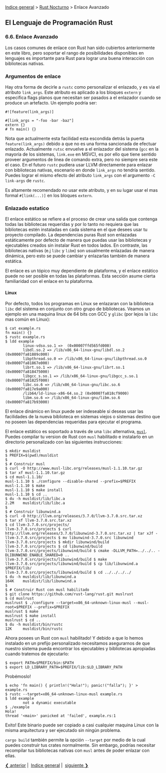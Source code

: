 [Indice general](_index.md) > [Rust Nocturno](ch06-00-nightly-rust.md) >
Enlace Avanzado

## El Lenguaje de Programación Rust

### 6.6. Enlace Avanzado

Los casos comunes de enlace con Rust han sido cubiertos anteriormente en este
libro, pero soportar el rango de posibilidades disponibles en lenguajes es
importante para Rust para lograr una buena interacción con bibliotecas nativas.

### Argumentos de enlace

Hay otra forma de decirle a `rustc` como personalizar el enlazado, y es via el
atributo `link_args`. Este atributo es aplicado a los bloques `extern` y
especifica flags planos que necesitan ser pasados a el enlazador cuando se
produce un artefacto. Un ejemplo podría ser:

``` no_run
#![feature(link_args)]

#[link_args = "-foo -bar -baz"]
extern {}
# fn main() {}
```

Nota que actualmente esta facilidad esta escondida detrás la puerta
`feature(link_args)` debido a que no es una forma sancionada de efectuar
enlazado. Actualmente `rutsc` envuelve a el enlazador del sistema (`gcc` en la
mayoría de los sistemas, `link.exe` en MSVC), es por ello que tiene sentido
proveer argumentos de linea de comando extra, pero no siempre sera este el caso.
En el futuro `rustc` pudiera usar LLVM directamente para enlazar con bibliotecas
nativas, escenario en donde `link_args` no tendría sentido. Puedes lograr el
mismo efecto del atributo `link_args` con el argumento `-C link-args` de
`rustc`.

Es altamente recomendado *no* usar este atributo, y en su lugar usar el mas
formal `#[link(...)]` en los bloques `extern`.

### Enlazado estatico

El enlace estático se refiere a el proceso de crear una salida que contenga
todas las bibliotecas requeridas y por lo tanto no requiera que las bibliotecas
estén instaladas en cada sistema en el que desees usar tu proyecto compilado. La
dependencias puras Rust son enlazadas estáticamente por defecto de manera que
puedas usar las bibliotecas y ejecutables creados sin instalar Rust en todos
lados. En contraste, las bibliotecas nativas (e.j  `libc` y `libm`) son
usualmente enlazadas de manera dinámica, pero esto se  puede cambiar y
enlazarlas también de manera estática.

El enlace es un tópico muy dependiente de plataforma, y el enlace estático puede
no ser posible en todas las plataformas. Esta sección asume cierta familiaridad
con el enlace en tu plataforma.

#### Linux

Por defecto, todos los programas en Linux se enlazaran con la biblioteca `libc`
del sistema en conjunto con otro grupo de bibliotecas. Veamos un ejemplo en una
maquina linux de 64 bits con GCC y `glibc` (por lejos la `libc` mas común en
Linux):

``` text
$ cat example.rs
fn main() {}
$ rustc example.rs
$ ldd example
        linux-vdso.so.1 =>  (0x00007ffd565fd000)
        libdl.so.2 => /lib/x86_64-linux-gnu/libdl.so.2 (0x00007fa81889c000)
        libpthread.so.0 => /lib/x86_64-linux-gnu/libpthread.so.0 (0x00007fa81867e000)
        librt.so.1 => /lib/x86_64-linux-gnu/librt.so.1 (0x00007fa818475000)
        libgcc_s.so.1 => /lib/x86_64-linux-gnu/libgcc_s.so.1 (0x00007fa81825f000)
        libc.so.6 => /lib/x86_64-linux-gnu/libc.so.6 (0x00007fa817e9a000)
        /lib64/ld-linux-x86-64.so.2 (0x00007fa818cf9000)
        libm.so.6 => /lib/x86_64-linux-gnu/libm.so.6 (0x00007fa817b93000)
```

El enlace dinámico en linux puede ser indeseable si deseas usar las facilidades
de la nueva biblioteca en sistemas viejos o sistemas destino que no poseen las
dependencias requeridas para ejecutar el programa.

El enlace estático es soportado a través de una `libc` alternativa,
[`musl`](http://www.musl-libc.org). Puedes compilar tu version de Rust con
`musl` habilitado e instalarlo en un directorio personalizado con las siguientes
instrucciones:

```text
$ mkdir musldist
$ PREFIX=$(pwd)/musldist
$
$ # Construir musl
$ curl -O http://www.musl-libc.org/releases/musl-1.1.10.tar.gz
$ tar xf musl-1.1.10.tar.gz
$ cd musl-1.1.10/
musl-1.1.10 $ ./configure --disable-shared --prefix=$PREFIX
musl-1.1.10 $ make
musl-1.1.10 $ make install
musl-1.1.10 $ cd ..
$ du -h musldist/lib/libc.a
2.2M    musldist/lib/libc.a
$
$ # Construir libunwind.a
$ curl -O http://llvm.org/releases/3.7.0/llvm-3.7.0.src.tar.xz
$ tar xf llvm-3.7.0.src.tar.xz
$ cd llvm-3.7.0.src/projects/
llvm-3.7.0.src/projects $ curl http://llvm.org/releases/3.7.0/libunwind-3.7.0.src.tar.xz | tar xJf -
llvm-3.7.0.src/projects $ mv libunwind-3.7.0.src libunwind
llvm-3.7.0.src/projects $ mkdir libunwind/build
llvm-3.7.0.src/projects $ cd libunwind/build
llvm-3.7.0.src/projects/libunwind/build $ cmake -DLLVM_PATH=../../.. -DLIBUNWIND_ENABLE_SHARED=0 ..
llvm-3.7.0.src/projects/libunwind/build $ make
llvm-3.7.0.src/projects/libunwind/build $ cp lib/libunwind.a $PREFIX/lib/
llvm-3.7.0.src/projects/libunwind/build $ cd ../../../../
$ du -h musldist/lib/libunwind.a
164K    musldist/lib/libunwind.a
$
$ # Construir Rust con musl habilitado
$ git clone https://github.com/rust-lang/rust.git muslrust
$ cd muslrust
muslrust $ ./configure --target=x86_64-unknown-linux-musl --musl-root=$PREFIX --prefix=$PREFIX
muslrust $ make
muslrust $ make install
muslrust $ cd ..
$ du -h musldist/bin/rustc
12K     musldist/bin/rustc
```

Ahora posees un Rust con `musl` habilitado! Y debido a que lo hemos instalado en
un prefijo personalizado necesitamos asegurarnos de que nuestro sistema pueda
encontrar los ejecutables y bibliotecas apropiadas cuando tratemos de
ejecutarlo:

```text
$ export PATH=$PREFIX/bin:$PATH
$ export LD_LIBRARY_PATH=$PREFIX/lib:$LD_LIBRARY_PATH
```

Probémoslo!

```text
$ echo 'fn main() { println!("Hola!"); panic!("falla"); }' > example.rs
$ rustc --target=x86_64-unknown-linux-musl example.rs
$ ldd example
        not a dynamic executable
$ ./example
Hola!
thread '<main>' panicked at 'failed', example.rs:1
```

Exito! Este binario puede ser copiado a casi cualquier maquina Linux con la
misma arquitectura y ser ejecutado sin ningún problema.

`cargo build` también permite la opción `--target` por medio de la cual puedes
construir tus crates normalmente. Sin embargo, podrías necesitar recompilar tus
bibliotecas nativas con `musl` antes de poder enlazar con ellas.

[❮ anterior](ch06-05-lang-items.md)&nbsp;|&nbsp;
[Indice general](_index.md)&nbsp;|&nbsp;
[siguiente ❯](ch06-07-benchmark-tests.md)
